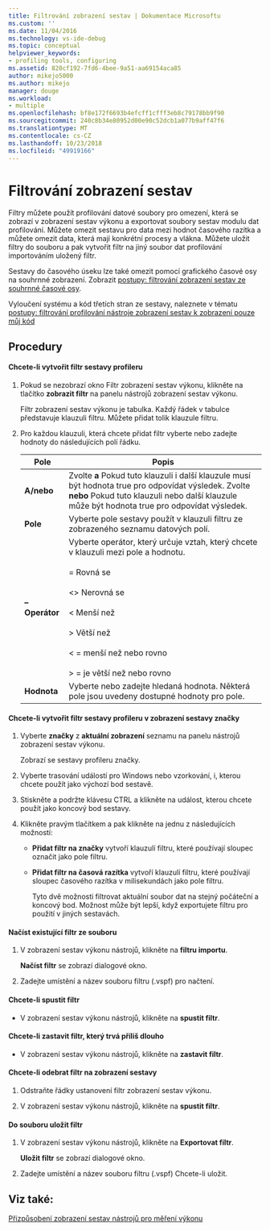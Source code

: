 ```yaml
---
title: Filtrování zobrazení sestav | Dokumentace Microsoftu
ms.custom: ''
ms.date: 11/04/2016
ms.technology: vs-ide-debug
ms.topic: conceptual
helpviewer_keywords:
- profiling tools, configuring
ms.assetid: 820cf192-7fd6-4bee-9a51-aa69154aca85
author: mikejo5000
ms.author: mikejo
manager: douge
ms.workload:
- multiple
ms.openlocfilehash: bf8e172f6693b4efcff1cfff3eb8c79178bb9f90
ms.sourcegitcommit: 240c8b34e80952d00e90c52dcb1a077b9aff47f6
ms.translationtype: MT
ms.contentlocale: cs-CZ
ms.lasthandoff: 10/23/2018
ms.locfileid: "49919166"
---
```

# <a name="filter-report-views"></a>Filtrování zobrazení sestav
Filtry můžete použít profilování datové soubory pro omezení, která se zobrazí v zobrazení sestav výkonu a exportovat soubory sestav modulu dat profilování. Můžete omezit sestavu pro data mezi hodnot časového razítka a můžete omezit data, která mají konkrétní procesy a vlákna. Můžete uložit filtry do souboru a pak vytvořit filtr na jiný soubor dat profilování importováním uložený filtr.  
  
 Sestavy do časového úseku lze také omezit pomocí grafického časové osy na souhrnné zobrazení. Zobrazit [postupy: filtrování zobrazení sestav ze souhrnné časové osy](../profiling/how-to-filter-report-views-from-the-summary-timeline.md).  
  
 Vyloučení systému a kód třetích stran ze sestavy, naleznete v tématu [postupy: filtrování profilování nástroje zobrazení sestav k zobrazení pouze můj kód](../profiling/how-to-filter-profiling-tools-report-views-to-display-just-my-code.md)  
  
## <a name="procedures"></a>Procedury  
  
#### <a name="to-create-a-profiler-report-filter"></a>Chcete-li vytvořit filtr sestavy profileru  
  
1.  Pokud se nezobrazí okno Filtr zobrazení sestav výkonu, klikněte na tlačítko **zobrazit filtr** na panelu nástrojů zobrazení sestav výkonu.  
  
     Filtr zobrazení sestav výkonu je tabulka. Každý řádek v tabulce představuje klauzuli filtru. Můžete přidat tolik klauzule filtru.  
  
2.  Pro každou klauzuli, která chcete přidat filtr vyberte nebo zadejte hodnoty do následujících polí řádku.  
  
    |Pole|Popis|  
    |-----------|-----------------|  
    |**A/nebo**|Zvolte **a** Pokud tuto klauzuli i další klauzule musí být hodnota true pro odpovídat výsledek. Zvolte **nebo** Pokud tuto klauzuli nebo další klauzule může být hodnota true pro odpovídat výsledek.|  
    |**Pole**|Vyberte pole sestavy použít v klauzuli filtru ze zobrazeného seznamu datových polí.|  
    |**– Operátor**|Vyberte operátor, který určuje vztah, který chcete v klauzuli mezi pole a hodnotu.<br /><br /> = Rovná se<br /><br /> <> Nerovná se<br /><br /> < Menší než<br /><br /> > Větší než<br /><br /> < = menší než nebo rovno<br /><br /> > = je větší než nebo rovno|  
    |**Hodnota**|Vyberte nebo zadejte hledaná hodnota. Některá pole jsou uvedeny dostupné hodnoty pro pole.|  
  
  
#### <a name="to-create-a-profiler-report-filter-from-the-marks-report-view"></a>Chcete-li vytvořit filtr sestavy profileru v zobrazení sestavy značky  
  
1. Vyberte **značky** z **aktuální zobrazení** seznamu na panelu nástrojů zobrazení sestav výkonu.  
  
    Zobrazí se sestavy profileru značky.  
  
2. Vyberte trasování událostí pro Windows nebo vzorkování, i, kterou chcete použít jako výchozí bod sestavě.  
  
3. Stiskněte a podržte klávesu CTRL a klikněte na událost, kterou chcete použít jako koncový bod sestavy.  
  
4. Klikněte pravým tlačítkem a pak klikněte na jednu z následujících možností:  
  
   - **Přidat filtr na značky** vytvoří klauzulí filtru, které používají sloupec označit jako pole filtru.  
  
   - **Přidat filtr na časová razítka** vytvoří klauzulí filtru, které používají sloupec časového razítka v milisekundách jako pole filtru.  
  
     Tyto dvě možnosti filtrovat aktuální soubor dat na stejný počáteční a koncový bod. Možnost může být lepší, když exportujete filtru pro použití v jiných sestavách.  
  
#### <a name="to-load-an-existing-filter-from-a-file"></a>Načíst existující filtr ze souboru  
  
1.  V zobrazení sestav výkonu nástrojů, klikněte na **filtru importu**.  
  
     **Načíst filtr** se zobrazí dialogové okno.  
  
2.  Zadejte umístění a název souboru filtru (.vspf) pro načtení.  
  
#### <a name="to-execute-a-filter"></a>Chcete-li spustit filtr  
  
-   V zobrazení sestav výkonu nástrojů, klikněte na **spustit filtr**.  
  
#### <a name="to-stop-a-filter-that-is-taking-too-long-to-execute"></a>Chcete-li zastavit filtr, který trvá příliš dlouho  
  
-   V zobrazení sestav výkonu nástrojů, klikněte na **zastavit filtr**.  
  
#### <a name="to-remove-a-filter-on-a-report-view"></a>Chcete-li odebrat filtr na zobrazení sestavy  
  
1.  Odstraňte řádky ustanovení filtr zobrazení sestav výkonu.  
  
2.  V zobrazení sestav výkonu nástrojů, klikněte na **spustit filtr**.  
  
#### <a name="to-save-a-filter-to-a-file"></a>Do souboru uložit filtr  
  
1.  V zobrazení sestav výkonu nástrojů, klikněte na **Exportovat filtr**.  
  
     **Uložit filtr** se zobrazí dialogové okno.  
  
2.  Zadejte umístění a název souboru filtru (.vspf) Chcete-li uložit.  
  
## <a name="see-also"></a>Viz také:  
 [Přizpůsobení zobrazení sestav nástrojů pro měření výkonu](../profiling/customizing-performance-tools-report-views.md)
